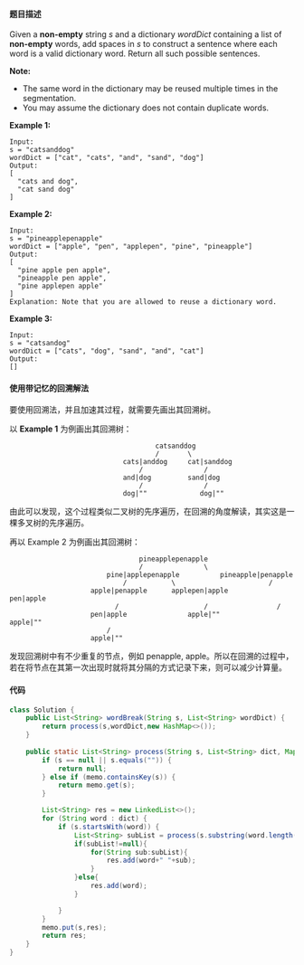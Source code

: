 #### 题目描述

Given a **non-empty** string *s* and a dictionary *wordDict* containing a list of **non-empty** words, add spaces in *s* to construct a sentence where each word is a valid dictionary word. Return all such possible sentences.

**Note:**

- The same word in the dictionary may be reused multiple times in the segmentation.
- You may assume the dictionary does not contain duplicate words.

**Example 1:**

```
Input:
s = "catsanddog"
wordDict = ["cat", "cats", "and", "sand", "dog"]
Output:
[
  "cats and dog",
  "cat sand dog"
]
```

**Example 2:**

```
Input:
s = "pineapplepenapple"
wordDict = ["apple", "pen", "applepen", "pine", "pineapple"]
Output:
[
  "pine apple pen apple",
  "pineapple pen apple",
  "pine applepen apple"
]
Explanation: Note that you are allowed to reuse a dictionary word.
```

**Example 3:**

```
Input:
s = "catsandog"
wordDict = ["cats", "dog", "sand", "and", "cat"]
Output:
[]
```

#### 使用带记忆的回溯解法

要使用回溯法，并且加速其过程，就需要先画出其回溯树。

以 **Example 1** 为例画出其回溯树：

```
									catsanddog
									/		\
							cats|anddog		cat|sanddog
								/				/
							and|dog			sand|dog
								/				/
							dog|""			   dog|""
```

由此可以发现，这个过程类似二叉树的先序遍历，在回溯的角度解读，其实这是一棵多叉树的先序遍历。

再以 Example 2 为例画出其回溯树：

```
								pineapplepenapple
								/				\
						pine|applepenapple			pineapple|penapple
							/			\						/
					apple|penapple		applepen|apple			pen|apple
						  /						/				  /
					pen|apple				apple|""			  apple|""
						/
					apple|""
```

发现回溯树中有不少重复的节点，例如 penapple, apple。所以在回溯的过程中，若在将节点在其第一次出现时就将其分隔的方式记录下来，则可以减少计算量。

#### 代码

```java
class Solution {
    public List<String> wordBreak(String s, List<String> wordDict) {
        return process(s,wordDict,new HashMap<>());
    }
    
    public static List<String> process(String s, List<String> dict, Map<String, List<String>> memo) {
        if (s == null || s.equals("")) {
            return null;
        } else if (memo.containsKey(s)) {
            return memo.get(s);
        }

        List<String> res = new LinkedList<>();
        for (String word : dict) {
            if (s.startsWith(word)) {
                List<String> subList = process(s.substring(word.length()),dict,memo);
                if(subList!=null){
                    for(String sub:subList){
                        res.add(word+" "+sub);
                    }
                }else{
                    res.add(word);
                }

            }
        }
        memo.put(s,res);
        return res;
    }
}
```

